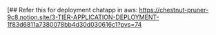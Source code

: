 [## Refer this for deployment chatapp in aws:
https://chestnut-pruner-9c8.notion.site/3-TIER-APPLICATION-DEPLOYMENT-1f83d6811a7380078bb4d30d030616c1?pvs=74
